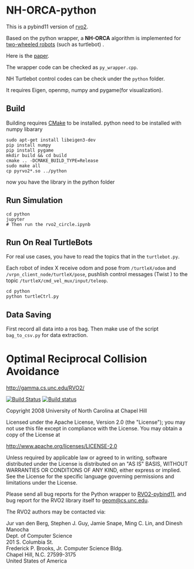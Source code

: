 # NH-ORCA-python
This is a pybind11 version of [rvo2](http://gamma.cs.unc.edu/RVO2/).

Based on the python wrapper, a **NH-ORCA** algorithm is implemented for <u>two-wheeled robots</u> (such as turtlebot) .

Here is the [paper](https://ieeexplore.ieee.org/document/5652073). 

The wrapper code can be checked as `py_wrapper.cpp`.

NH Turtlebot control codes can be check under the `python` folder.

It requires Eigen, openmp, numpy and pygame(for visualization).



Build 
---------------------
Building requires [CMake](http://cmake.org/) to be installed.
python need to be installed with numpy libarary
```
sudo apt-get install libeigen3-dev 
pip install numpy 
pip install pygame
mkdir build && cd build
cmake .. -DCMAKE_BUILD_TYPE=Release
sudo make all
cp pyrvo2*.so ../python
```
now you have the library in the python folder

## Run Simulation

```
cd python
jupyter
# Then run the rvo2_circle.ipynb
```

## Run On Real TurtleBots

For real use cases, you have to read the topics that in the `turtlebot.py`.

Each robot of index X receive odom and pose from `/turtleX/odom` and `/vrpn_client_node/turtleX/pose`, pushlish control messages (Twist ) to the topic `/turtleX/cmd_vel_mux/input/teleop`.

```
cd python
python turtleCtrl.py
```

## Data Saving 

First record all data into a ros bag. Then  make use of the script `bag_to_csv.py` for data extraction.

Optimal Reciprocal Collision Avoidance
======================================

<http://gamma.cs.unc.edu/RVO2/>

[![Build Status](https://travis-ci.org/snape/RVO2.svg?branch=master)](https://travis-ci.org/snape/RVO2)
[![Build status](https://ci.appveyor.com/api/projects/status/0nyp7y4di8x1gh9o/branch/master?svg=true)](https://ci.appveyor.com/project/snape/rvo2)

Copyright 2008 University of North Carolina at Chapel Hill

Licensed under the Apache License, Version 2.0 (the "License");
you may not use this file except in compliance with the License.
You may obtain a copy of the License at

<http://www.apache.org/licenses/LICENSE-2.0>

Unless required by applicable law or agreed to in writing, software
distributed under the License is distributed on an "AS IS" BASIS,
WITHOUT WARRANTIES OR CONDITIONS OF ANY KIND, either express or implied.
See the License for the specific language governing permissions and
limitations under the License.

Please send all bug reports for the Python wrapper to
[RVO2-pybind11](https://github.com/dongfangliu/RVO2-pybind11), and bug
report for the RVO2 library itself to [geom@cs.unc.edu](mailto:geom@cs.unc.edu).

The RVO2 authors may be contacted via:

Jur van den Berg, Stephen J. Guy, Jamie Snape, Ming C. Lin, and Dinesh Manocha  
Dept. of Computer Science  
201 S. Columbia St.  
Frederick P. Brooks, Jr. Computer Science Bldg.  
Chapel Hill, N.C. 27599-3175  
United States of America
